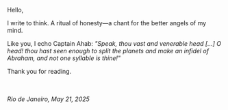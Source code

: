 Hello,  

I write to think. A ritual of honesty—a chant for the better angels of my mind.  

Like you, I echo Captain Ahab: *"Speak, thou vast and venerable head [...] O head! thou hast seen enough to split the planets and make an infidel of Abraham, and not one syllable is thine!"*  

Thank you for reading.  

<br><br>
*Rio de Janeiro, May 21, 2025*